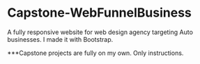 # Capstone-WebFunnelBusiness
A fully responsive website for web design agency targeting Auto businesses. I made it with Bootstrap.

***Capstone projects are fully on my own. Only instructions.
